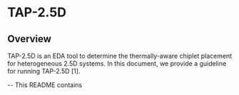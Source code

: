 # TAP-2.5D

## Overview
TAP-2.5D is an EDA tool to determine the thermally-aware chiplet placement for heterogeneous 2.5D systems.
In this document, we provide a guideline for running TAP-2.5D [1].

-- This README contains 
